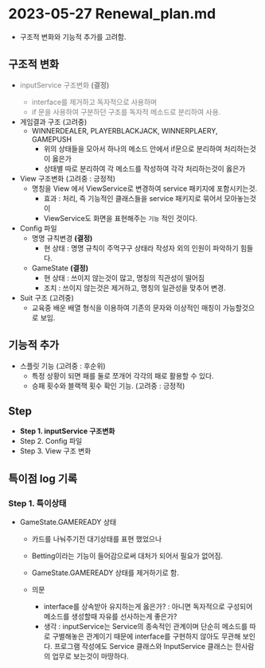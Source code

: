# 2023-05-27 Renewal_plan.md
- 구조적 변화와 기능적 추가를 고려함.

## 구조적 변화
- <span style="color:#808080">inputService 구조변화  **(결정)** 
	- interface를 제거하고 독자적으로 사용하며 
	- if 문을 사용하여 구분하던 구조를 독자적 메소드로 분리하여 사용.</span>
- 게임결과 구조 (고려중)
	- WINNERDEALER, PLAYERBLACKJACK, WINNERPLAERY, GAMEPUSH
		- 위의 상태들을 모아서 하나의 메소드 안에서 if문으로 분리하여 처리하는것이 옳은가
		- 상태별 따로 분리하여 각 메소드를 작성하여 각각 처리하는것이 옳은가
- View 구조변화 (고려중 : 긍정적)
	- 명칭을 View 에서 ViewService로 변경하여 service 패키지에 포함시키는것.
		- 효과 : 처리, 즉 기능적인 클래스들을 service 패키지로 묶어서 모아놓는것이 
		- ViewService도 화면을 표현해주는 `기능` 적인 것이다.
- Config 파일
	- 명명 규칙변경  **(결정)** 
		- 현 상태 : 명명 규칙이 주먹구구 상태라 작성자 외의 인원이 파악하기 힘들다.
	- GameState  **(결정)** 
		- 현 상태 : 쓰이지 않는것이 많고, 명칭의 직관성이 떨어짐
		- 조치 : 쓰이지 않는것은 제거하고, 명칭의 일관성을 맞추어 변경.
- Suit 구조 (고려중)
	- 교육중 배운 배열 형식을 이용하여 기존의 문자와 이상적인 매칭이 가능할것으로 보임.
## 기능적 추가
- 스플릿 기능 (고려중 : 후순위)
	- 특정 상황이 되면 패를 둘로 쪼개어 각각의 패로 활용할 수 있다.
	- 승패 횟수와 블랙잭 횟수 확인 기능. (고려중 : 긍정적)

## Step
- **Step 1. inputService 구조변화** 
- Step 2. Config 파일 
- Step 3. View 구조 변화



## 특이점 log 기록
### Step 1. 특이상태
- GameState.GAMEREADY 상태
	- 카드를 나눠주기전 대기상태를 표현 했었으나
	- Betting이라는 기능이 들어감으로써 대처가 되어서 필요가 없어짐.
	- GameState.GAMEREADY 상태를 제거하기로 함.

	- 의문
		- interface를 상속받아 유지하는게 옳은가? : 아니면 독자적으로 구성되어 메소드를 생성할때 자유를 선사하는게 좋은가?
		- 생각 : inputService는 Service의 종속적인 관계이며 단순히 메소드를 따로 구별해놓은 관계이기 때문에 interface를 구현하지 않아도 무관해 보인다.
				프로그램 작성에도 Service 클래스와 InputService 클래스는 한사람의 업무로 보는것이 마땅하다.
